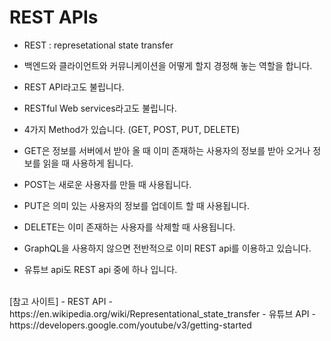 # REST APIs

- REST : represetational state transfer
- 백엔드와 클라이언트와 커뮤니케이션을 어떻게 할지 경정해 놓는 역할을 합니다.
- REST API라고도 불립니다.
- RESTful Web services라고도 불립니다.
- 4가지 Method가 있습니다. (GET, POST, PUT, DELETE)
- GET은 정보를 서버에서 받아 올 때 이미 존재하는 사용자의 정보를 받아 오거나 정보를 읽을 때 사용하게 됩니다.
- POST는 새로운 사용자를 만들 때 사용됩니다.
- PUT은 의미 있는 사용자의 정보를 업데이트 할 때 사용됩니다.
- DELETE는 이미 존재하는 사용자를 삭제할 때 사용됩니다.
- GraphQL을 사용하지 않으면 전반적으로 이미 REST api를 이용하고 있습니다.

- 유튜브 api도 REST api 중에 하나 입니다.

<br>
[참고 사이트]
- REST API
- https://en.wikipedia.org/wiki/Representational_state_transfer
- 유튜브 API
- https://developers.google.com/youtube/v3/getting-started
